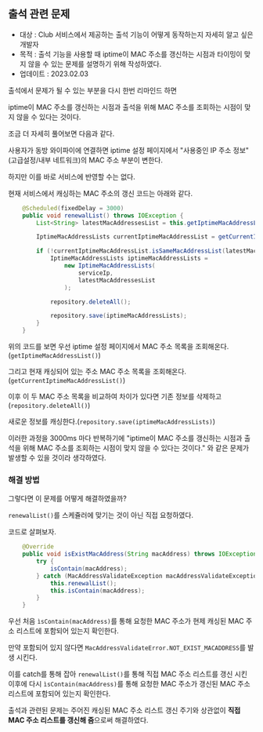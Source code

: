 ## 출석 관련 문제

+ 대상 : Club 서비스에서 제공하는 출석 기능이 어떻게 동작하는지 자세히 알고 싶은 개발자
+ 목적 : 출석 기능을 사용할 때 iptime이 MAC 주소를 갱신하는 시점과 타이밍이 맞지 않을 수 있는 문제를 설명하기 위해 작성하였다.
+ 업데이트 : 2023.02.03

출석에서 문제가 될 수 있는 부분을 다시 한번 리마인드 하면 

iptime이 MAC 주소를 갱신하는 시점과 출석을 위해 MAC 주소를 조회하는 시점이 맞지 않을 수 있다는 것이다.

조금 더 자세히 풀어보면 다음과 같다.

사용자가 동방 와이파이에 연결하면 iptime 설정 페이지에서 "사용중인 IP 주소 정보"(고급설정/내부 네트워크)의 MAC 주소 부분이 변한다.

하지만 이를 바로 서비스에 반영할 수는 없다.

현재 서비스에서 캐싱하는 MAC 주소의 갱신 코드는 아래와 같다.

```java
    @Scheduled(fixedDelay = 3000)
    public void renewalList() throws IOException {
        List<String> latestMacAddressesList = this.getIptimeMacAddressList();

        IptimeMacAddressLists currentIptimeMacAddressList = getCurrentIptimeMacAddressList();

        if (!currentIptimeMacAddressList.isSameMacAddressList(latestMacAddressesList)) {
            IptimeMacAddressLists iptimeMacAddressLists =
                new IptimeMacAddressLists(
                    serviceIp,
                    latestMacAddressesList
                );

            repository.deleteAll();

            repository.save(iptimeMacAddressLists);
        }
    }
```

위의 코드를 보면 우선 iptime 설정 페이지에서 MAC 주소 목록을 조회해온다.(``getIptimeMacAddressList()``)

그리고 현재 캐싱되어 있는 주소 MAC 주소 목록을 조회해온다.(``getCurrentIptimeMacAddressList()``)

이후 이 두 MAC 주소 목록을 비교하여 차이가 있다면 기존 정보를 삭제하고(``repository.deleteAll()``)

새로운 정보를 캐싱한다.(``repository.save(iptimeMacAddressLists)``)

이러한 과정을 3000ms 마다 반복하기에 "iptime이 MAC 주소를 갱신하는 시점과 출석을 위해 MAC 주소를 조회하는 시점이 맞지 않을 수 있다는 것이다." 와 같은 문제가 발생할 수 있을 것이라 생각하였다.

### 해결 방법

그렇다면 이 문제를 어떻게 해결하였을까?

``renewalList()``를 스케쥴러에 맞기는 것이 아닌 직접 요청하였다.

코드로 살펴보자.

```java
    @Override
    public void isExistMacAddress(String macAddress) throws IOException {
        try {
            isContain(macAddress);
        } catch (MacAddressValidateException macAddressValidateException) {
            this.renewalList();
            this.isContain(macAddress);
        }
    }
```

우선 처음 ``ìsContain(macAddress)``를 통해 요청한 MAC 주소가 현제 캐싱된 MAC 주소 리스트에 포함되어 있는지 확인한다.

만약 포함되어 있지 않다면 ``MacAddressValidateError.NOT_EXIST_MACADDRESS``를 발생 시킨다.

이를 catch를 통해 잡아 ``renewalList()``를 통해 직접 MAC 주소 리스트를 갱신 시킨 이후에 다시 ``ìsContain(macAddress)``를 통해 요청한 MAC 주소가 갱신된 MAC 주소 리스트에 포함되어 있는지 확인한다.

출석과 관련된 문제는 주어진 캐싱된 MAC 주소 리스트 갱신 주기와 상관없이 **직접 MAC 주소 리스트를 갱신해 줌**으로써 해결하였다. 